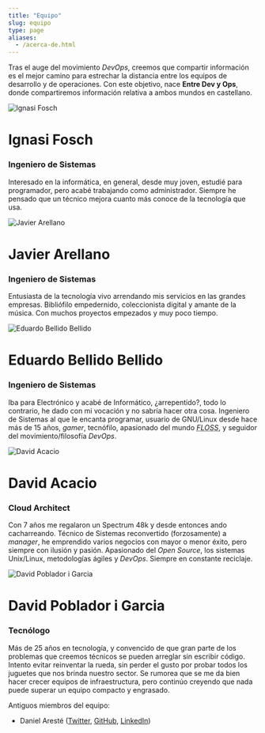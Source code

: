 ```yaml
---
title: "Equipo"
slug: equipo
type: page
aliases:
  - /acerca-de.html
---
```


Tras el auge del movimiento <i>DevOps</i>, creemos que compartir información es el
mejor camino para estrechar la distancia entre los equipos de desarrollo y de
operaciones. Con este objetivo, nace **Entre Dev y Ops**, donde compartiremos
información relativa a ambos mundos en castellano.

<div class="author-card">
  <div class="card">
    <div class="first-info">
      <img alt="Ignasi Fosch"
           src="https://www.gravatar.com/avatar/e7f565896cf71da9e729238d331291c0?size=250"/>
      <div class="profile">
        <h1>Ignasi Fosch</h1>
        <h3>Ingeniero de Sistemas</h3>
        <p class="bio">Interesado en la informática, en general, desde muy joven,
        estudié para programador, pero acabé trabajando como administrador. Siempre
        he pensado que un técnico mejora cuanto más conoce de la tecnología que
        usa.</p>
      </div>
    </div>
    <div class="social-profiles">
        <a href="https://www.natx.cat"><i class="fas fa-globe"></i></a>
        <a href="https://twitter.com/ifosch"><i class="fab fa-twitter"></i></a>
        <a href="https://github.com/ifosch"><i class="fab fa-github"></i></a>
        <a href="https://linkedin.com/in/ifosch"><i class="fab fa-linkedin"></i></a>
    </div>
  </div>
</div>

<div class="author-card">
  <div class="card">
    <div class="first-info">
      <img alt="Javier Arellano"
           src="https://www.gravatar.com/avatar/648f1abd185afa17ed1aed56bfc5e6df?size=250"/>
      <div class="profile">
        <h1>Javier Arellano</h1>
        <h3>Ingeniero de Sistemas</h3>
        <p class="bio">Entusiasta de la tecnología vivo arrendando mis
        servicios en las grandes empresas. Bibliófilo empedernido, coleccionista
        digital y amante de la música. Con muchos proyectos empezados y muy poco
        tiempo.</p>
      </div>
    </div>
    <div class="social-profiles">
        <a href="https://jare.es"><i class="fas fa-globe"></i></a>
        <a href="https://twitter.com/xarellano"><i class="fab fa-twitter"></i></a>
        <a href="https://github.com/jare"><i class="fab fa-github"></i></a>
        <a href="https://linkedin.com/in/xarellano"><i class="fab fa-linkedin"></i></a>
    </div>
  </div>
</div>

<div class="author-card">
  <div class="card">
    <div class="first-info">
      <img alt="Eduardo Bellido Bellido"
           src="https://www.gravatar.com/avatar/20c481cbb757159a75570c3e80b4314e?size=250"/>
      <div class="profile">
        <h1>Eduardo Bellido Bellido</h1>
        <h3>Ingeniero de Sistemas</h3>
        <p class="bio">Iba para Electrónico y acabé de Informático,
        ¿arrepentido?, todo lo contrario, he dado con mi vocación y no sabría
        hacer otra cosa. Ingeniero de Sistemas al que le encanta programar,
        usuario de GNU/Linux desde hace más de 15 años, <i>gamer</i>, tecnófilo,
        apasionado del mundo <i><acronym title="Free/Libre and Open Source Software">FLOSS</acronym></i>,
        y seguidor del movimiento/filosofía <i>DevOps</i>.</p>
      </div>
    </div>
    <div class="social-profiles">
        <a href="https://edubxb.net"><i class="fas fa-globe"></i></a>
        <a href="https://twitter.com/edu2b"><i class="fab fa-twitter"></i></a>
        <a href="https://github.com/edubxb"><i class="fab fa-github"></i></a>
        <a href="https://linkedin.com/in/edubxb"><i class="fab fa-linkedin"></i></a>
    </div>
  </div>
</div>

<div class="author-card">
  <div class="card">
    <div class="first-info">
    <img alt="David Acacio"
         src="https://www.gravatar.com/avatar/a4906de70aaed95d209697943bcdf8a2?size=250"/>
      <div class="profile">
        <h1>David Acacio</h1>
        <h3>Cloud Architect</h3>
        <p class="bio">Con 7 años me regalaron un Spectrum 48k y desde entonces
        ando cacharreando. Técnico de Sistemas reconvertido (forzosamente) a
        <i>manager</i>, he emprendido varios negocios con mayor o menor éxito,
        pero siempre con ilusión y pasión. Apasionado del <i>Open Source</i>, los
        sistemas Unix/Linux, metodologías ágiles y <i>DevOps</i>. Siempre en constante
        reciclaje.</p>
      </div>
    </div>
    <div class="social-profiles">
        <a href="https://www.davidacacio.com"><i class="fas fa-globe"></i></a>
        <a href="https://twitter.com/david_acacio"><i class="fab fa-twitter"></i></a>
        <a href="https://github.com/dacacioa"><i class="fab fa-github"></i></a>
        <a href="https://linkedin.com/in/davidacacio"><i class="fab fa-linkedin"></i></a>
    </div>
  </div>
</div>

<div class="author-card">
  <div class="card">
    <div class="first-info">
    <img alt="David Poblador i Garcia"
         src="https://www.gravatar.com/avatar/a5b4c83f199365ed466bd504b78a5809?size=250"/>
      <div class="profile">
        <h1>David Poblador i Garcia</h1>
        <h3>Tecnólogo</h3>
        <p class="bio">Más de 25 años en tecnología, y convencido de que gran
        parte de los problemas que creemos técnicos se pueden arreglar sin
        escribir código. Intento evitar reinventar la rueda, sin perder el gusto
        por probar todos los juguetes que nos brinda nuestro sector. Se rumorea
        que se me da bien hacer crecer equipos de infraestructura, pero continúo
        creyendo que nada puede superar un equipo compacto y engrasado.</p>
      </div>
    </div>
    <div class="social-profiles">
        <a href="https://davidpoblador.com"><i class="fas fa-globe"></i></a>
        <a href="https://twitter.com/davidpoblador"><i class="fab fa-twitter"></i></a>
        <a href="https://github.com/davidpoblador"><i class="fab fa-github"></i></a>
        <a href="https://linkedin.com/in/davidpoblador"><i class="fab fa-linkedin"></i></a>
    </div>
  </div>
</div>

Antiguos miembros del equipo:

  - Daniel Aresté (<a href="https://twitter.com/dareste">Twitter</a>, <a href="https://github.com/dareste">GitHub</a>, <a href="https://linkedin.com/in/dareste">LinkedIn</a>)
